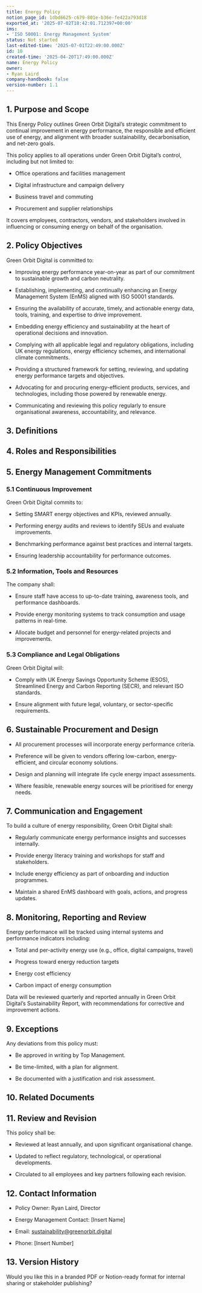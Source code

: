 ```yaml
---
title: Energy Policy
notion_page_id: 1dbd6625-c679-801e-b36e-fe422a793d18
exported_at: '2025-07-02T18:42:01.712397+00:00'
ims:
- 'ISO 50001: Energy Management System'
status: Not started
last-edited-time: '2025-07-01T22:49:00.000Z'
id: 10
created-time: '2025-04-20T17:49:00.000Z'
name: Energy Policy
owner:
- Ryan Laird
company-handbook: false
version-number: 1.1
---
```


<!-- Unsupported block type: table_of_contents -->

<!-- Unsupported block type: divider -->



## 1. Purpose and Scope

This Energy Policy outlines Green Orbit Digital’s strategic commitment to continual improvement in energy performance, the responsible and efficient use of energy, and alignment with broader sustainability, decarbonisation, and net-zero goals.

This policy applies to all operations under Green Orbit Digital’s control, including but not limited to:

- Office operations and facilities management

- Digital infrastructure and campaign delivery

- Business travel and commuting

- Procurement and supplier relationships

It covers employees, contractors, vendors, and stakeholders involved in influencing or consuming energy on behalf of the organisation.

<!-- Unsupported block type: divider -->

## 2. Policy Objectives

Green Orbit Digital is committed to:

- Improving energy performance year-on-year as part of our commitment to sustainable growth and carbon neutrality.

- Establishing, implementing, and continually enhancing an Energy Management System (EnMS) aligned with ISO 50001 standards.

- Ensuring the availability of accurate, timely, and actionable energy data, tools, training, and expertise to drive improvement.

- Embedding energy efficiency and sustainability at the heart of operational decisions and innovation.

- Complying with all applicable legal and regulatory obligations, including UK energy regulations, energy efficiency schemes, and international climate commitments.

- Providing a structured framework for setting, reviewing, and updating energy performance targets and objectives.

- Advocating for and procuring energy-efficient products, services, and technologies, including those powered by renewable energy.

- Communicating and reviewing this policy regularly to ensure organisational awareness, accountability, and relevance.

<!-- Unsupported block type: divider -->

## 3. Definitions

<!-- Unsupported block type: table -->

<!-- Unsupported block type: divider -->

## 4. Roles and Responsibilities

<!-- Unsupported block type: child_database -->

<!-- Unsupported block type: divider -->

## 5. Energy Management Commitments

### 5.1 Continuous Improvement

Green Orbit Digital commits to:

- Setting SMART energy objectives and KPIs, reviewed annually.

- Performing energy audits and reviews to identify SEUs and evaluate improvements.

- Benchmarking performance against best practices and internal targets.

- Ensuring leadership accountability for performance outcomes.

### 5.2 Information, Tools and Resources

The company shall:

- Ensure staff have access to up-to-date training, awareness tools, and performance dashboards.

- Provide energy monitoring systems to track consumption and usage patterns in real-time.

- Allocate budget and personnel for energy-related projects and improvements.

### 5.3 Compliance and Legal Obligations

Green Orbit Digital will:

- Comply with UK Energy Savings Opportunity Scheme (ESOS), Streamlined Energy and Carbon Reporting (SECR), and relevant ISO standards.

- Ensure alignment with future legal, voluntary, or sector-specific requirements.

<!-- Unsupported block type: divider -->

## 6. Sustainable Procurement and Design

- All procurement processes will incorporate energy performance criteria.

- Preference will be given to vendors offering low-carbon, energy-efficient, and circular economy solutions.

- Design and planning will integrate life cycle energy impact assessments.

- Where feasible, renewable energy sources will be prioritised for energy needs.

<!-- Unsupported block type: divider -->

## 7. Communication and Engagement

To build a culture of energy responsibility, Green Orbit Digital shall:

- Regularly communicate energy performance insights and successes internally.

- Provide energy literacy training and workshops for staff and stakeholders.

- Include energy efficiency as part of onboarding and induction programmes.

- Maintain a shared EnMS dashboard with goals, actions, and progress updates.

<!-- Unsupported block type: divider -->

## 8. Monitoring, Reporting and Review

Energy performance will be tracked using internal systems and performance indicators including:

- Total and per-activity energy use (e.g., office, digital campaigns, travel)

- Progress toward energy reduction targets

- Energy cost efficiency

- Carbon impact of energy consumption

Data will be reviewed quarterly and reported annually in Green Orbit Digital’s Sustainability Report, with recommendations for corrective and improvement actions.

<!-- Unsupported block type: divider -->

## 9. Exceptions

Any deviations from this policy must:

- Be approved in writing by Top Management.

- Be time-limited, with a plan for alignment.

- Be documented with a justification and risk assessment.

<!-- Unsupported block type: divider -->

## 10. Related Documents

<!-- Unsupported block type: child_database -->

<!-- Unsupported block type: divider -->

## 11. Review and Revision

This policy shall be:

- Reviewed at least annually, and upon significant organisational change.

- Updated to reflect regulatory, technological, or operational developments.

- Circulated to all employees and key partners following each revision.

<!-- Unsupported block type: divider -->

## 12. Contact Information

- Policy Owner: Ryan Laird, Director

- Energy Management Contact: [Insert Name]

- Email: sustainability@greenorbit.digital

- Phone: [Insert Number]

<!-- Unsupported block type: divider -->

## 13. Version History

<!-- Unsupported block type: table -->

<!-- Unsupported block type: divider -->

Would you like this in a branded PDF or Notion-ready format for internal sharing or stakeholder publishing?